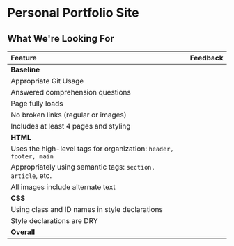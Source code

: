 # Personal Portfolio Site
## What We're Looking For

Feature | Feedback
:------------- | :-------------
**Baseline** |
Appropriate Git Usage |
Answered comprehension questions |
Page fully loads |
No broken links (regular or images) |
Includes at least 4 pages and styling |
**HTML** |
Uses the high-level tags for organization: `header, footer, main` |
Appropriately using semantic tags: `section, article`, etc. |
All images include alternate text |
**CSS** |
Using class and ID names in style declarations |
Style declarations are DRY |
**Overall** |